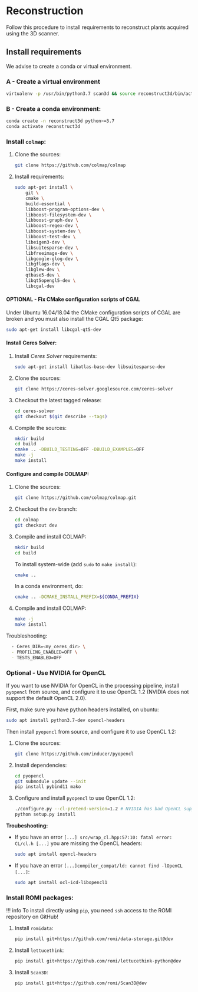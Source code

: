 Reconstruction
==============

Follow this procedure to install requirements to reconstruct plants acquired using the 3D scanner.


## Install requirements
We advise to create a conda or virtual environment.

### A - Create a virtual environment
```bash
virtualenv -p /usr/bin/python3.7 scan3d && source reconstruct3d/bin/activate
```

### B - Create a conda environment:
```bash
conda create -n reconstruct3d python>=3.7
conda activate reconstruct3d
```

### Install `colmap`:

1. Clone the sources:
    ```bash
    git clone https://github.com/colmap/colmap
    ```

2. Install requirements:
    ```bash
    sudo apt-get install \
        git \
        cmake \
        build-essential \
        libboost-program-options-dev \
        libboost-filesystem-dev \
        libboost-graph-dev \
        libboost-regex-dev \
        libboost-system-dev \
        libboost-test-dev \
        libeigen3-dev \
        libsuitesparse-dev \
        libfreeimage-dev \
        libgoogle-glog-dev \
        libgflags-dev \
        libglew-dev \
        qtbase5-dev \
        libqt5opengl5-dev \
        libcgal-dev
    ```

#### OPTIONAL - Fix CMake configuration scripts of CGAL
Under Ubuntu 16.04/18.04 the CMake configuration scripts of CGAL are broken and you must also install the CGAL Qt5 package:

```bash
sudo apt-get install libcgal-qt5-dev
```

#### Install Ceres Solver:

1. Install _Ceres Solver_ requirements:
    ```bash
    sudo apt-get install libatlas-base-dev libsuitesparse-dev
    ```
2. Clone the sources:
    ```bash
    git clone https://ceres-solver.googlesource.com/ceres-solver
    ```
3. Checkout the latest tagged release:
    ```bash
    cd ceres-solver
    git checkout $(git describe --tags)
    ```
4. Compile the sources:
    ```bash
    mkdir build
    cd build
    cmake .. -DBUILD_TESTING=OFF -DBUILD_EXAMPLES=OFF
    make -j
    make install
    ```


#### Configure and compile COLMAP:
1. Clone the sources:
    ```bash
    git clone https://github.com/colmap/colmap.git
    ```
2. Checkout the `dev` branch:
    ```bash
    cd colmap
    git checkout dev
    ```
3. Compile and install COLMAP:
    ```bash
    mkdir build
    cd build
    ```
   To install system-wide (add `sudo` to `make install`):
    ```bash
    cmake ..
    ```
   In a conda environment, do:
    ```bash
   cmake .. -DCMAKE_INSTALL_PREFIX=${CONDA_PREFIX}
    ```
4. Compile and install COLMAP:
    ```bash
    make -j
    make install
    ```

Troubleshooting:
```bash
  - Ceres_DIR=<my_ceres_dir> \
  - PROFILING_ENABLED=OFF \
  - TESTS_ENABLED=OFF
```


### Optional - Use NVIDIA for OpenCL
If you want to use NVIDIA for OpenCL in the processing pipeline, install `pyopencl` from source, and configure it to use OpenCL 1.2 (NVIDIA does not
support the default OpenCL 2.0).

First, make sure you have python headers installed, on ubuntu:
```bash
sudo apt install python3.7-dev opencl-headers
```

Then install `pyopencl` from source, and configure it to use OpenCL 1.2:
1. Clone the sources:
    ```bash
    git clone https://github.com/inducer/pyopencl
    ```
2. Install dependencies:
    ```bash
    cd pyopencl
    git submodule update --init
    pip install pybind11 mako
    ```
3. Configure and install `pyopencl` to use OpenCL 1.2:
    ```bash
    ./configure.py --cl-pretend-version=1.2 # NVIDIA has bad OpenCL support and only provides OpenCL 1.2
    python setup.py install
    ```

**Troubeshooting:**

 - If you have an error `[...] src/wrap_cl.hpp:57:10: fatal error: CL/cl.h [...]` you are missing the OpenCL headers: 
     ```bash
     sudo apt install opencl-headers
     ```
 - If you have an error `[...]compiler_compat/ld: cannot find -lOpenCL [...]`:
      ```bash
     sudo apt install ocl-icd-libopencl1
     ```


### Install ROMI packages:

!!! info
    To install directly using `pip`, you need `ssh` access to the ROMI repository on GitHub!

1. Install `romidata`:
    ```bash
    pip install git+https://github.com/romi/data-storage.git@dev
    ```

2. Install `lettucethink`:
    ```bash
    pip install git+https://github.com/romi/lettucethink-python@dev
    ```

3. Install `Scan3D`:
    ```bash
    pip install git+https://github.com/romi/Scan3D@dev
    ```